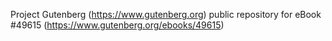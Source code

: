 Project Gutenberg (https://www.gutenberg.org) public repository for eBook #49615 (https://www.gutenberg.org/ebooks/49615)
